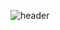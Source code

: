 ![header](https://capsule-render.vercel.app/api?type=wave&color=auto&height=200&section=header&text=LeeJeongMin&fontSize=90&fontColor=000000&animation=fadeIn")
